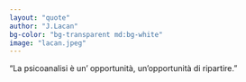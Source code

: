 ```yaml
---
layout: "quote"
author: "J.Lacan"
bg-color: "bg-transparent md:bg-white"
image: "lacan.jpeg"
---
```


“La psicoanalisi è un’ opportunità, un’opportunità di ripartire.”
